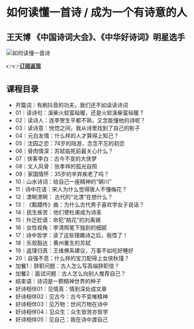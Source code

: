 如何读懂一首诗 / 成为一个有诗意的人
===================

王天博 **《中国诗词大会》、《中华好诗词》明星选手**
----------------------------

![如何读懂一首诗](https://www.geekgay.com/storage/geek/geek_55a84f86bdaab509b8b288187eb6fb57.jpg)  
  
👉👉[**订阅返现**](https://time.geekbang.org/column/intro/100081901?code=Z0FBQR8tnx7utL-wDvW1pjkVnHf4E0h6X7F6PWJtqEI%3D "如何读懂一首诗")  
  
课程目录
----

  
  
- 开篇词｜有刷抖音的功夫，我们还不如读读诗词
- 01｜读诗句：溪柴火软蛮毡暖，还是火软溪柴蛮毡暖？
- 02｜读诗人：连李贺生平都不熟，又怎能懂他的诗呢？
- 03｜读诗意：恍惚之间，我从诗里找到了自己的影子
- 04｜元白友情：什么样的人才算得上知己？
- 05｜沈园之恋：74岁的陆游，念念不忘的初恋
- 06｜骨肉情深：苏轼临死前最关心什么？
- 07｜侠客李白：古今不变的大侠梦
- 08｜文人风骨：张孝祥的孤光自照
- 09｜家国情怀：35岁的辛弃疾老了吗？
- 10｜山水诗词：给自己一座精神的“辋川”
- 11｜诗中花语：宋人为什么觉得唐人不懂梅花？
- 12｜漂啊漂啊： 古代的“北漂”在想什么？
- 13｜《甄嬛传》曲：为什么古代男子喜欢学女子说话？
- 14｜民生疾苦：他们使杜甫成为诗圣
- 15｜升迁贬谪：命犯“桃花”的刘禹锡
- 16｜女性视角：李清照笔下独到的细腻
- 17｜诗中哲学：读了这些理趣诗之后，我悟了！
- 18｜乐观豁达：黄州重生的苏轼
- 19｜返璞归真：王维佛系建议，万事不如吃好睡好
- 20｜自强不息：什么样的宝刀配得上女侠秋瑾？
- 加餐1｜辞职问题：古人怎么写高端辞职信？
- 加餐2｜面试问题：古人怎么向别人推荐自己？
- 结束语｜诗词是一颗精神世界的种子
- 好诗相伴01｜见情真：情到深处成文章
- 好诗相伴02｜见古今：古今不变唯精神
- 好诗相伴03｜见万物：世间万物在诗中
- 好诗相伴04｜见众生：众生皆苦亦哲学
- 好诗相伴05｜见自己：我在诗中渡自己